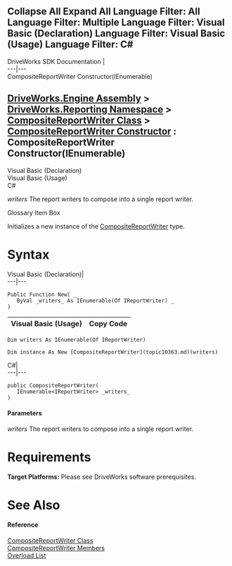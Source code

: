 Collapse All Expand All Language Filter: All  Language Filter: Multiple  Language Filter: Visual Basic (Declaration) Language Filter: Visual Basic (Usage) Language Filter: C#  
---  
DriveWorks SDK Documentation  |   
---|---  
CompositeReportWriter Constructor(IEnumerable<IReportWriter>)   
  
[DriveWorks.Engine Assembly](topic2156.md) > [DriveWorks.Reporting Namespace](topic10334.md) > [CompositeReportWriter Class](topic10363.md) > [CompositeReportWriter Constructor](topic10369.md) : CompositeReportWriter Constructor(IEnumerable<IReportWriter>)  
---  
  
Visual Basic (Declaration)    
Visual Basic (Usage)    
C# 

_writers_
    The report writers to compose into a single report writer.

Glossary Item Box

Initializes a new instance of the [CompositeReportWriter](topic10363.md) type. 

# Syntax

Visual Basic (Declaration)|   
---|---  
      
    
    Public Function New( _
       ByVal _writers_ As IEnumerable(Of IReportWriter) _
    )  
  
Visual Basic (Usage)| Copy Code  
---|---  
      
    
    Dim writers As IEnumerable(Of IReportWriter)
     
    Dim instance As New [CompositeReportWriter](topic10363.md)(writers)  
  
C#|   
---|---  
      
    
    public CompositeReportWriter( 
       IEnumerable<IReportWriter> _writers_
    )  
  
#### Parameters

 _writers_
    The report writers to compose into a single report writer.

# Requirements

**Target Platforms:** Please see DriveWorks software prerequisites.

# See Also

#### Reference

[CompositeReportWriter Class](topic10363.md)   
[CompositeReportWriter Members](topic10364.md)   
[Overload List](topic10369.md)


